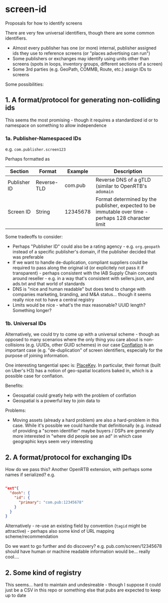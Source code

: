 # screen-id
Proposals for how to identify screens

There are very few universal identifiers, though there are some common identifiers.

* Almost every publisher has one (or more) internal, publisher assigned ids they use to reference screens (or "places advertising can run")
* Some publishers or exchanges may identify using units other than screens (spots in loops, inventory groups, different sections of a screen)
* Some 3rd parties (e.g. GeoPath, COMMB, Route, etc.) assign IDs to screens

Some possibilities:

## 1. A format/protocol for generating non-colliding ids

This seems the most promising - though it requires a standardized id or to namespace on something to allow independence

### 1a. Publisher-Namespaced IDs

e.g. `com.publisher.screen123`

Perhaps formatted as

| Section      | Format      | Example  | Description                                                            |
| ------------ | ----------- | -------- | ---------------------------------------------------------------------- |
| Publisher ID | Reverse-TLD | com.pub  | Reverse DNS of a gTLD (similar to OpenRTB's `adomain`                                                |
| Screen ID    | String      | 12345678 | Format determined by the publisher, expected to be immutable over time - perhaps 128 character limit |

Some tradeoffs to consider:

* Perhaps "Publisher ID" could also be a rating agency - e.g. `org.geopath` instead of a specific publisher's domain, if the publisher decided that was preferable
* If we want to handle de-duplication, compliant suppliers could be required to pass along the original id (or explicitely not pass it if transparent) - perhaps consistent with the IAB Supply Chain concepts around reseller - e.g. in a way that's consistent with sellers.json, and ads.txt and that world of standards
* DNS is "nice and human readable" but does tend to change with companies marketing, branding, and M&A status... though it seems really nice not to have a central registry
* Limits would be nice - what's the max reasonable? UUID length? Something longer?

### 1b. Universal IDs

Alternatively, we could try to come up with a universal scheme - though as opposed to many scenarios where the only thing you care about is non-collisions (e.g. UUIDs, other GUID schemes) in our case [Conflation](https://en.wikipedia.org/wiki/Conflation) is an important case (e.g. "de-duplication" of screen identifiers, especially for the purpose of joining information.

One interesting tangential spec is: [PlaceKey](https://www.placekey.io/). In particular, their format (built on Uber's H3) has a notion of geo-spatial locations baked in, which is a possible case for conflation.

Benefits:

* Geospatial could greatly help with the problem of conflation
* Geospatial is a powerful key to join data to

Problems:

* Moving assets (already a hard problem) are also a hard-problem in this case. While it's possible we could handle that definitionally (e.g. instead of providing a "screen identifier" maybe buyers / DSPs are generally more interested in "where did people see an ad" in which case geographic keys seem very interesting

## 2. A format/protocol for exchanging IDs

How do we pass this? Another OpenRTB extension, with perhaps some names if serialized? e.g.

```json

"ext"{
  "dooh": {
    "id": {
      "primary": "com.pub:12345678"
    }
  }
}

```

Alternatively - re-use an existing field by convention (`tagid` might be attractive) - perhaps also some kind of URL mapping scheme/recommendation

Do we want to go further and do discovery? e.g. pub.com/screen/12345678 should have human or machine readable information would be... really cool....

## 2. Some kind of registry

This seems... hard to maintain and undesireable - though I suppose it could just be a CSV in this repo or something else that pubs are expected to keep up to date
